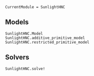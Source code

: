 ```@meta
CurrentModule = SunlightHNC
```
## Models

```@docs
SunlightHNC.Model
SunlightHNC.additive_primitive_model
SunlightHNC.restricted_primitive_model
```

## Solvers

```@docs
SunlightHNC.solve!
```
